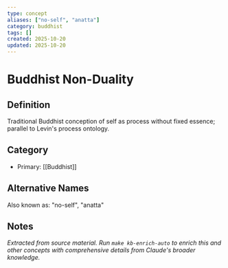 ```yaml
---
type: concept
aliases: ["no-self", "anatta"]
category: buddhist
tags: []
created: 2025-10-20
updated: 2025-10-20
---
```


# Buddhist Non-Duality

## Definition

Traditional Buddhist conception of self as process without fixed essence; parallel to Levin's process ontology.

## Category

- Primary: [[Buddhist]]

## Alternative Names

Also known as: "no-self", "anatta"

## Notes

*Extracted from source material. Run `make kb-enrich-auto` to enrich this and other concepts with comprehensive details from Claude's broader knowledge.*
